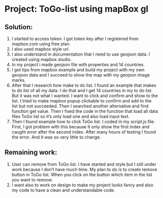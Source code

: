 # Project: ToGo-list using mapBox gl

## Solution:

1.	I started to access token.  I got token key after I registered from mapbox.com using free plan.
2.	I also used mapbox style url.
3.	I also understand in documentation that I need to use geojson data. I created using mapbox studio.
4.	In my project i made geojson file with properties and 14 countries.
5.	I got tips from mapbox example and build my project with my own geojson data and I succeed to show the map with my geojson image marks.
6.	After that I research how make to do list. I found an example that makes to do list of all my data. I do that and I get 14 countries in my to do list. But it was not what I wanted. I want to click and confirm and show to the list.
I tried to make mapbox popup clickable to confirm and add to the list but not succeeded.
Then I searched another alternative and find function get value.
Then I fixed the code in the function that load all data files ToGo list so it’s only load one and also load input text.
7.	Then I found example how to click ToGo list. I coded in my script.js file. First, I got problem with this because It only show the first index and caught error after the second index. After many hours of testing I found the error. And it was so very little to change.

## Remaining work:

1.	User can remove from ToGo list.
I have started and style but I still under work because I don’t have much time.
My plan to do is to create remove button in ToGo list. When you click on the button which item in the list you want to remove.
2.	I want also to work on design to make my project looks fancy and also my code to have a clean and understandable code.
